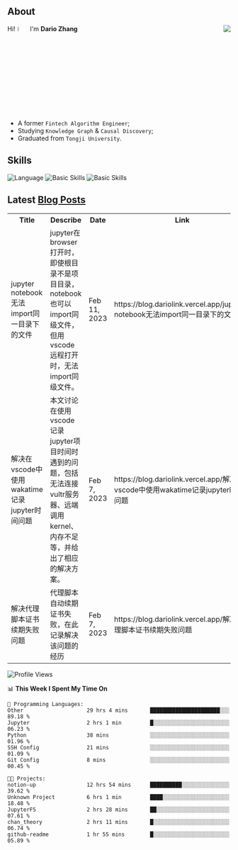 ## About

<img align="right" src="https://github-readme-stats.vercel.app/api?username=dario-github&show_icons=true&bg_color=00000000&hide_title=true&hide_border=true&include_all_commits=true&count_private=true&theme=transparent" />

Hi! <img src="https://media.giphy.com/media/hvRJCLFzcasrR4ia7z/giphy.gif" width="5%"> I'm **Dario Zhang**

- A former `Fintech Algorithm Engineer`;
- Studying `Knowledge Graph` & `Causal Discovery`;
- Graduated from `Tongji University`.

## Skills

![Language](https://skillicons.dev/icons?i=py,matlab,pytorch,latex,regex,mysql,sqlite)
![Basic Skills](https://skillicons.dev/icons?i=bash,git,linux,md)
![Basic Skills](https://skillicons.dev/icons?i=vim,vscode,jupyterlab)

## Latest [Blog Posts](https://blog.dariolink.vercel.app/)

<table>
  <tr><th>Title</th><th>Describe</th><th>Date</th><th>Link</th></tr>
  <!-- BLOG-POST-LIST:START --><tr><td>jupyter notebook无法import同一目录下的文件</td><td>jupyter在browser打开时，即使根目录不是项目目录，notebook也可以import同级文件，但用vscode远程打开时，无法import同级文件。</td><td>Feb 11, 2023</td><td>https://blog.dariolink.vercel.app/jupyter-notebook无法import同一目录下的文件</td></tr><tr><td>解决在vscode中使用wakatime记录jupyter时间问题</td><td>本文讨论在使用vscode记录jupyter项目时间时遇到的问题，包括无法连接vultr服务器、远端调用kernel、内存不足等，并给出了相应的解决方案。</td><td>Feb 7, 2023</td><td>https://blog.dariolink.vercel.app/解决在vscode中使用wakatime记录jupyter时间问题</td></tr><tr><td>解决代理脚本证书续期失败问题</td><td>代理脚本自动续期证书失败，在此记录解决该问题的经历</td><td>Feb 7, 2023</td><td>https://blog.dariolink.vercel.app/解决代理脚本证书续期失败问题</td></tr><!-- BLOG-POST-LIST:END -->
</table>

<!--START_SECTION:waka-->
![Profile Views](http://img.shields.io/badge/Profile%20Views-302-blue)

📊 **This Week I Spent My Time On** 

```text
💬 Programming Languages: 
Other                    29 hrs 4 mins       ██████████████████████░░░   89.18 % 
Jupyter                  2 hrs 1 min         █░░░░░░░░░░░░░░░░░░░░░░░░   06.23 % 
Python                   38 mins             ░░░░░░░░░░░░░░░░░░░░░░░░░   01.96 % 
SSH Config               21 mins             ░░░░░░░░░░░░░░░░░░░░░░░░░   01.09 % 
Git Config               8 mins              ░░░░░░░░░░░░░░░░░░░░░░░░░   00.45 % 

🐱‍💻 Projects: 
notion-up                12 hrs 54 mins      ██████████░░░░░░░░░░░░░░░   39.62 % 
Unknown Project          6 hrs 1 min         ████░░░░░░░░░░░░░░░░░░░░░   18.48 % 
JupyterFS                2 hrs 28 mins       ██░░░░░░░░░░░░░░░░░░░░░░░   07.61 % 
chan_theory              2 hrs 11 mins       █░░░░░░░░░░░░░░░░░░░░░░░░   06.74 % 
github-readme            1 hr 55 mins        █░░░░░░░░░░░░░░░░░░░░░░░░   05.89 % 

```


<!--END_SECTION:waka-->
